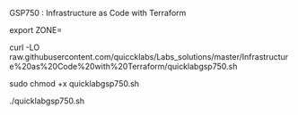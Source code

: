 GSP750 : Infrastructure as Code with Terraform 

export ZONE=

curl -LO raw.githubusercontent.com/quiccklabs/Labs_solutions/master/Infrastructure%20as%20Code%20with%20Terraform/quicklabgsp750.sh

sudo chmod +x quicklabgsp750.sh

./quicklabgsp750.sh



